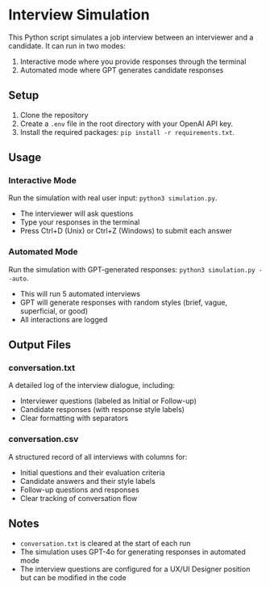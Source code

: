 # Interview Simulation

This Python script simulates a job interview between an interviewer and a candidate. It can run in two modes:
1. Interactive mode where you provide responses through the terminal
2. Automated mode where GPT generates candidate responses

## Setup

1. Clone the repository
2. Create a `.env` file in the root directory with your OpenAI API key.
3. Install the required packages: `pip install -r requirements.txt`.


## Usage

### Interactive Mode
Run the simulation with real user input: `python3 simulation.py`.
- The interviewer will ask questions
- Type your responses in the terminal
- Press Ctrl+D (Unix) or Ctrl+Z (Windows) to submit each answer

### Automated Mode
Run the simulation with GPT-generated responses: `python3 simulation.py --auto`.
- This will run 5 automated interviews
- GPT will generate responses with random styles (brief, vague, superficial, or good)
- All interactions are logged

## Output Files

### conversation.txt
A detailed log of the interview dialogue, including:
- Interviewer questions (labeled as Initial or Follow-up)
- Candidate responses (with response style labels)
- Clear formatting with separators


### conversation.csv
A structured record of all interviews with columns for:
- Initial questions and their evaluation criteria
- Candidate answers and their style labels
- Follow-up questions and responses
- Clear tracking of conversation flow


## Notes
- `conversation.txt` is cleared at the start of each run
- The simulation uses GPT-4o for generating responses in automated mode
- The interview questions are configured for a UX/UI Designer position but can be modified in the code